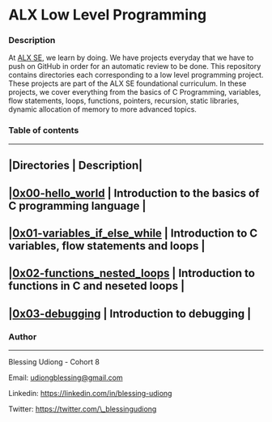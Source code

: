 # ALX Low Level Programming

### Description
At [ALX SE](https://www.alxafrica.com/), we learn by doing. We have projects everyday that we have to push on GitHub in order for an automatic review to be done. This repository contains directories each corresponding to a low level programming project. These projects are part of the ALX SE foundational curriculum. In these projects, we cover everything from the basics of C Programming, variables, flow statements, loops, functions, pointers, recursion, static libraries, dynamic allocation of memory to more advanced topics.

### Table of contents
---
|**Directories** | **Description**|
---
|[0x00-hello\_world](https://github.com/budiong054/alx-low_level_programming/tree/master/0x00-hello_world) | Introduction to the basics of C programming language |
---
|[0x01-variables\_if\_else\_while](https://github.com/budiong054/alx-low_level_programming/tree/master/0x01-variables_if_else_while) | Introduction to C variables, flow statements and loops |
---
|[0x02-functions\_nested\_loops](https://github.com/budiong054/alx-low_level_programming/tree/master/0x02-functions_nested_loops) | Introduction to functions in C and neseted loops |
---
|[0x03-debugging](https://github.com/budiong054/alx-low_level_programming/tree/master/0x03-debugging) | Introduction to debugging |
---

### Author
---
Blessing Udiong - Cohort 8

Email: udiongblessing@gmail.com

Linkedin: https://linkedin.com/in/blessing-udiong

Twitter: https://twitter.com/\_blessingudiong
